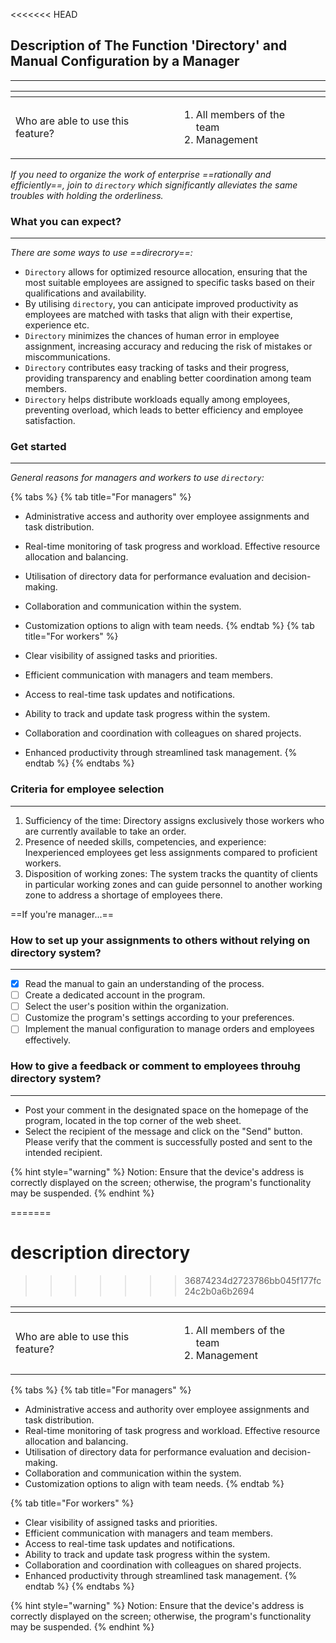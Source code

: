 <<<<<<< HEAD
## Description of The Function 'Directory' and Manual Configuration by a Manager
--------------------

<table data-card-size="large" data-view="cards" data-full-width="true"><thead><tr><th></th><th></th><th></th></tr></thead><tbody><tr><td>Who are able to use this feature?</td><td><ol><li>All members of the team</li><li>Management</li></ol></td><td></td></tr></tbody></table>

*If you need to organize the work of enterprise ==rationally and efficiently==, join to `directory` which significantly alleviates the same troubles with holding the orderliness.*

### What you can expect?
--------------

*There are some ways to use ==direcrory==:*
- `Directory` allows for optimized resource allocation, ensuring that the most suitable employees are assigned to specific tasks based on their qualifications and availability.
- By utilising `directory`, you can anticipate improved productivity as employees are matched with tasks that align with their expertise, experience etc.
- `Directory` minimizes the chances of human error in employee assignment, increasing accuracy and reducing the risk of mistakes or miscommunications.
- `Directory` contributes easy tracking of tasks and their progress, providing transparency and enabling better coordination among team members.
- `Directory` helps distribute workloads equally among employees, preventing overload, which leads to better efficiency and employee satisfaction.

### Get started
-----------------

*General reasons for managers and workers to use `directory`:*

{% tabs %} {% tab title="For managers" %}

- Administrative access and authority over employee assignments and task distribution.
- Real-time monitoring of task progress and workload. Effective resource allocation and balancing.
- Utilisation of directory data for performance evaluation and decision-making.
- Collaboration and communication within the system.
- Customization options to align with team needs. {% endtab %}
{% tab title="For workers" %}

- Clear visibility of assigned tasks and priorities.
- Efficient communication with managers and team members.
- Access to real-time task updates and notifications.
- Ability to track and update task progress within the system.
- Collaboration and coordination with colleagues on shared projects.
- Enhanced productivity through streamlined task management. {% endtab %} {% endtabs %}

### Criteria for employee selection
---------------

1. Sufficiency of the time: Directory assigns exclusively those workers who are currently available to take an order.
2. Presence of needed skills, competencies, and experience: Inexperienced employees get less assignments compared to proficient workers.
3. Disposition of working zones: The system tracks the quantity of clients in particular working zones and can guide personnel to another working zone to address a shortage of employees there.

==If you're manager...==

### How to set up your assignments to others without relying on directory system?
------------------------

- [x] Read the manual to gain an understanding of the process.
- [ ] Create a dedicated account in the program.
- [ ] Select the user's position within the organization.
- [ ] Customize the program's settings according to your preferences.
- [ ] Implement the manual configuration to manage orders and employees effectively.

### How to give a feedback or comment to employees throuhg directory system?
---------------------

- Post your comment in the designated space on the homepage of the program, located in the top corner of the web sheet.
- Select the recipient of the message and click on the "Send" button. Please verify that the comment is successfully posted and sent to the intended recipient.

{% hint style="warning" %} Notion: Ensure that the device's address is correctly displayed on the screen; otherwise, the program's functionality may be suspended. {% endhint %}






=======
# description directory
>>>>>>> 36874234d2723786bb045f177fc24c2b0a6b2694

<table data-card-size="large" data-view="cards" data-full-width="true"><thead><tr><th></th><th></th><th></th></tr></thead><tbody><tr><td>Who are able to use this feature?</td><td><ol><li>All members of the team</li><li>Management</li></ol></td><td></td></tr></tbody></table>

{% tabs %}
{% tab title="For managers" %}
* Administrative access and authority over employee assignments and task distribution.&#x20;
* Real-time monitoring of task progress and workload. Effective resource allocation and balancing.&#x20;
* Utilisation of directory data for performance evaluation and decision-making.&#x20;
* Collaboration and communication within the system.&#x20;
* Customization options to align with team needs.
{% endtab %}

{% tab title="For workers" %}
* Clear visibility of assigned tasks and priorities.&#x20;
* Efficient communication with managers and team members.&#x20;
* Access to real-time task updates and notifications.&#x20;
* Ability to track and update task progress within the system.&#x20;
* Collaboration and coordination with colleagues on shared projects.&#x20;
* Enhanced productivity through streamlined task management.
{% endtab %}
{% endtabs %}

{% hint style="warning" %}
Notion: Ensure that the device's address is correctly displayed on the screen; otherwise, the program's functionality may be suspended.
{% endhint %}
